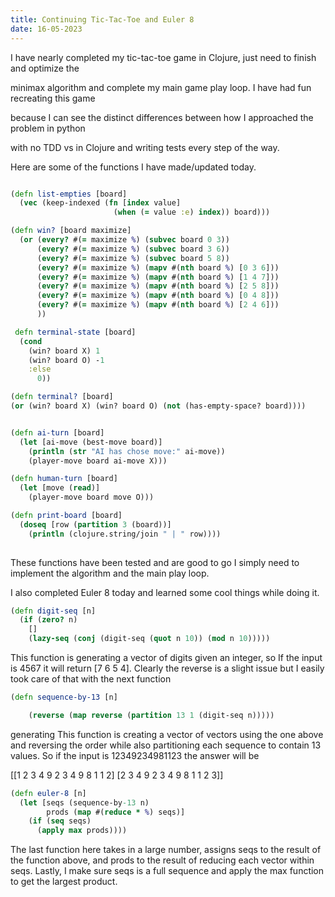 ```yaml
---
title: Continuing Tic-Tac-Toe and Euler 8
date: 16-05-2023
---
```


I have nearly completed my tic-tac-toe game in Clojure, just need to finish and optimize the 

minimax algorithm and complete my main game play loop. I have had fun recreating this game 

because I can see the distinct differences between how I approached the problem in python 

with no TDD vs in Clojure and writing tests every step of the way. 


Here are some of the functions I have made/updated today.

```clojure

(defn list-empties [board]
  (vec (keep-indexed (fn [index value]
                       (when (= value :e) index)) board)))

(defn win? [board maximize]
  (or (every? #(= maximize %) (subvec board 0 3))
      (every? #(= maximize %) (subvec board 3 6))
      (every? #(= maximize %) (subvec board 5 8))
      (every? #(= maximize %) (mapv #(nth board %) [0 3 6]))
      (every? #(= maximize %) (mapv #(nth board %) [1 4 7]))
      (every? #(= maximize %) (mapv #(nth board %) [2 5 8]))
      (every? #(= maximize %) (mapv #(nth board %) [0 4 8]))
      (every? #(= maximize %) (mapv #(nth board %) [2 4 6]))
      ))

 defn terminal-state [board]
  (cond
    (win? board X) 1
    (win? board O) -1
    :else
      0))

(defn terminal? [board]
(or (win? board X) (win? board O) (not (has-empty-space? board))))


(defn ai-turn [board]
  (let [ai-move (best-move board)]
    (println (str "AI has chose move:" ai-move))
    (player-move board ai-move X)))

(defn human-turn [board]
  (let [move (read)]
    (player-move board move O)))

(defn print-board [board]
  (doseq [row (partition 3 (board))]
    (println (clojure.string/join " | " row))))
    
 ```


These functions have been tested and are good to go I simply need to implement the algorithm and the main play loop.



I also completed Euler 8 today and learned some cool things while doing it.

```clojure
(defn digit-seq [n]
  (if (zero? n)
    []
    (lazy-seq (conj (digit-seq (quot n 10)) (mod n 10)))))

```

This function is generating a vector of digits given an integer, so If the input is 4567 it will return 
[7 6 5 4]. Clearly the reverse is a slight issue but I easily took care of that with the next function

```clojure
(defn sequence-by-13 [n]

    (reverse (map reverse (partition 13 1 (digit-seq n)))))

```
generating This function is creating a vector of vectors using the one above and reversing the order while also partitioning each sequence to contain 13 values. So if the input is 12349234981123 the answer will be 

[[1 2 3 4 9 2 3 4 9 8 1 1 2]
          [2 3 4 9 2 3 4 9 8 1 1 2 3]]

```clojure
(defn euler-8 [n]
  (let [seqs (sequence-by-13 n)
        prods (map #(reduce * %) seqs)]
    (if (seq seqs)
      (apply max prods))))
```
The last function here takes in a large number, assigns seqs to the result of the function above, and prods to the result of reducing each vector within seqs.
Lastly, I make sure seqs is a full sequence and apply the max function to get the largest product.
